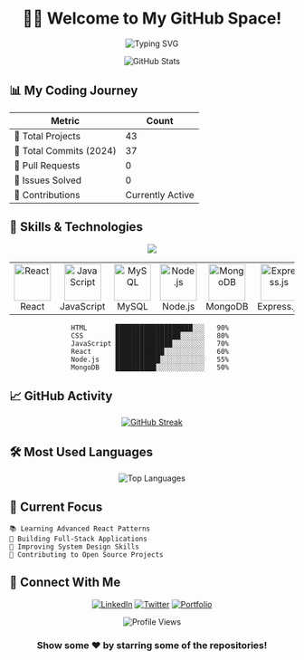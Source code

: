# <div align="center">👨‍💻 Welcome to My GitHub Space! </div>

<div align="center">
  <img src="https://readme-typing-svg.demolab.com?font=Fira+Code&duration=3000&pause=1000&color=00FF00&center=true&vCenter=true&width=435&lines=Full+Stack+Developer;Problem+Solver;Open+Source+Enthusiast" alt="Typing SVG" />
</div>

<div align="center">
  
  ![GitHub Stats](https://github-readme-stats.vercel.app/api?username=sasindu999&show_icons=true&theme=radical)
  
</div>

## 📊 My Coding Journey

<div align="center">
  
| Metric | Count |
|--------|--------|
| 🌟 Total Projects | 43 |
| 🎯 Total Commits (2024) | 37 |
| 📝 Pull Requests | 0 |
| 🐛 Issues Solved | 0 |
| 🤝 Contributions | Currently Active |

</div>

## 🚀 Skills & Technologies

<div align="center">

<!-- Updated Tech Stack Section with Fixed Icons -->
<p align="center">
<img src="https://skillicons.dev/icons?i=html,css,js,react,nodejs,express,mongodb,mysql,git,github,vscode,figma&theme=dark" />
</p>

<!-- Detailed Skills with Animations -->
<table>
<tr>
<td align="center" width="96">
<img src="https://techstack-generator.vercel.app/react-icon.svg" alt="React" width="65" height="65" />
<br>React
</td>
<td align="center" width="96">
<img src="https://techstack-generator.vercel.app/js-icon.svg" alt="JavaScript" width="65" height="65" />
<br>JavaScript
</td>
<td align="center" width="96">
<img src="https://techstack-generator.vercel.app/mysql-icon.svg" alt="MySQL" width="65" height="65" />
<br>MySQL
</td>
<td align="center" width="96">
<img src="https://skillicons.dev/icons?i=nodejs" alt="Node.js" width="65" height="65" />
<br>Node.js
</td>
<td align="center" width="96">
<img src="https://skillicons.dev/icons?i=mongodb" alt="MongoDB" width="65" height="65" />
<br>MongoDB
</td>
<td align="center" width="96">
<img src="https://skillicons.dev/icons?i=express" alt="Express.js" width="65" height="65" />
<br>Express.js
</td>
</tr>
</table>

<!-- Animated Skill Bars -->
<div align="center">

```text
HTML       ███████████████████░░░   90% 
CSS        ████████████████░░░░░░   80% 
JavaScript ██████████████░░░░░░░░   70% 
React      ████████████░░░░░░░░░░   60% 
Node.js    ███████████░░░░░░░░░░░   55% 
MongoDB    ██████████░░░░░░░░░░░░   50% 
```

</div>

</div>

## 📈 GitHub Activity

<div align="center">
  
[![GitHub Streak](https://github-readme-streak-stats.herokuapp.com/?user=sasindu999&theme=radical)](https://git.io/streak-stats)

</div>

## 🛠️ Most Used Languages

<div align="center">
  
![Top Languages](https://github-readme-stats.vercel.app/api/top-langs/?username=sasindu999&layout=compact&theme=radical)

</div>

## 🎯 Current Focus

```text
📚 Learning Advanced React Patterns
🔨 Building Full-Stack Applications
🎯 Improving System Design Skills
🤝 Contributing to Open Source Projects
```

## 🔗 Connect With Me

<div align="center">
  
[![LinkedIn](https://img.shields.io/badge/LinkedIn-0077B5?style=for-the-badge&logo=linkedin&logoColor=white)](https://linkedin.com/in/sasindu999)
[![Twitter](https://img.shields.io/badge/Twitter-1DA1F2?style=for-the-badge&logo=twitter&logoColor=white)](https://twitter.com/sasindu999)
[![Portfolio](https://img.shields.io/badge/Portfolio-FF5722?style=for-the-badge&logo=google-chrome&logoColor=white)](https://sasindu999.github.io)

</div>

<!-- Profile Views Counter -->
<div align="center">
  
![Profile Views](https://komarev.com/ghpvc/?username=sasindu999&color=brightgreen&style=flat-square)

</div>

<!-- Footer -->
<div align="center">

### Show some ❤️ by starring some of the repositories!

</div>
